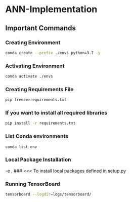 # ANN-Implementation

## Important Commands
### Creating Environment
```bash
conda create --prefix ./envs python=3.7 -y
```
### Activating Environment
```bash
conda activate ./envs
```

### Creating Requirements File
```bash
pip freeze>requirements.txt
```

### If you want to install all required libraries
```bash
pip install -r requirements.txt
```

### List Conda environments
```bash
conda list env
```

### Local Package Installation
-e . ### <<< To install local packages defined in setup.py


### Running TensorBoard
```bash
tensorboard --logdir=logs/tensorboard/
```